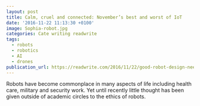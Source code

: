 ```yaml
---
layout: post
title: Calm, cruel and connected: November’s best and worst of IoT
date: '2016-11-22 11:13:30 +0100'
image: Sophia-robot.jpg
categories: Cate writing readwrite
tags:
  - robots
  - robotics
  - AI
  - drones
publication_url: https://readwrite.com/2016/11/22/good-robot-design-needs-to-be-reponsible-not-just-responsive/
---
```

Robots have become commonplace in many aspects of life including health care, military and security work. Yet until recently little thought has been given outside of academic circles to the ethics of robots.
